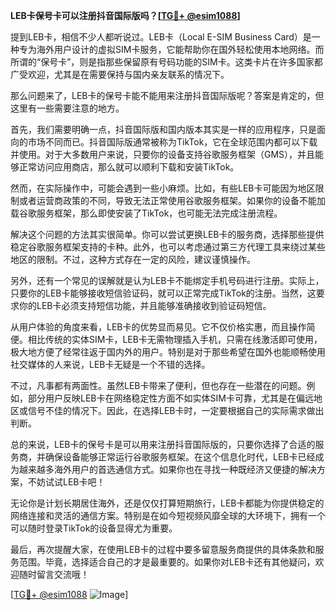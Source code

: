 **LEB卡保号卡可以注册抖音国际版吗？[[TG💪+ @esim1088](https://t.me/s/esim1088)]**

提到LEB卡，相信不少人都听说过。LEB卡（Local E-SIM Business Card）是一种专为海外用户设计的虚拟SIM卡服务，它能帮助你在国外轻松使用本地网络。而所谓的“保号卡”，则是指那些保留原有号码功能的SIM卡。这类卡片在许多国家都广受欢迎，尤其是在需要保持与国内亲友联系的情况下。

那么问题来了，LEB卡的保号卡能不能用来注册抖音国际版呢？答案是肯定的，但这里有一些需要注意的地方。

首先，我们需要明确一点，抖音国际版和国内版本其实是一样的应用程序，只是面向的市场不同而已。抖音国际版通常被称为TikTok，它在全球范围内都可以下载并使用。对于大多数用户来说，只要你的设备支持谷歌服务框架（GMS），并且能够正常访问应用商店，那么就可以顺利下载和安装TikTok。

然而，在实际操作中，可能会遇到一些小麻烦。比如，有些LEB卡可能因为地区限制或者运营商政策的不同，导致无法正常使用谷歌服务框架。如果你的设备不能加载谷歌服务框架，那么即使安装了TikTok，也可能无法完成注册流程。

解决这个问题的方法其实很简单。你可以尝试更换LEB卡的服务商，选择那些提供稳定谷歌服务框架支持的卡种。此外，也可以考虑通过第三方代理工具来绕过某些地区的限制。不过，这种方式存在一定的风险，建议谨慎操作。

另外，还有一个常见的误解就是认为LEB卡不能绑定手机号码进行注册。实际上，只要你的LEB卡能够接收短信验证码，就可以正常完成TikTok的注册。当然，这要求你的LEB卡必须支持短信功能，并且能够准确接收到验证码短信。

从用户体验的角度来看，LEB卡的优势显而易见。它不仅价格实惠，而且操作简便。相比传统的实体SIM卡，LEB卡无需物理插入手机，只需在线激活即可使用，极大地方便了经常往返于国内外的用户。特别是对于那些希望在国外也能顺畅使用社交媒体的人来说，LEB卡无疑是一个不错的选择。

不过，凡事都有两面性。虽然LEB卡带来了便利，但也存在一些潜在的问题。例如，部分用户反映LEB卡在网络稳定性方面不如实体SIM卡可靠，尤其是在偏远地区或信号不佳的情况下。因此，在选择LEB卡时，一定要根据自己的实际需求做出判断。

总的来说，LEB卡的保号卡是可以用来注册抖音国际版的，只要你选择了合适的服务商，并确保设备能够正常运行谷歌服务框架。在这个信息化时代，LEB卡已经成为越来越多海外用户的首选通信方式。如果你也在寻找一种既经济又便捷的解决方案，不妨试试LEB卡吧！

无论你是计划长期居住海外，还是仅仅打算短期旅行，LEB卡都能为你提供稳定的网络连接和灵活的通信方案。特别是在如今短视频风靡全球的大环境下，拥有一个可以随时登录TikTok的设备显得尤为重要。

最后，再次提醒大家，在使用LEB卡的过程中要多留意服务商提供的具体条款和服务范围。毕竟，选择适合自己的才是最重要的。如果你对LEB卡还有其他疑问，欢迎随时留言交流哦！

[[TG💪+ @esim1088](https://t.me/s/esim1088) ![Image](https://i.postimg.cc/4NQfJmqS/Snipaste-2025-05-13-00-14-12.png)]